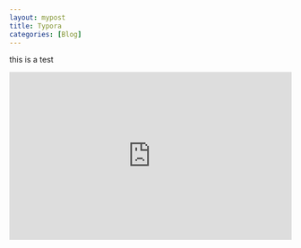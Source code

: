 ```yaml
---
layout: mypost
title: Typora
categories: [Blog]
---
```

this is a test
<iframe height="300" style="width: 100%;" scrolling="no" title="TailwandCSS" src="https://codepen.io/Glenn-Ou/embed/ZEVPrPz?default-tab=html%2Cresult&theme-id=dark" frameborder="no" loading="lazy" allowtransparency="true" allowfullscreen="true">
  See the Pen <a href="https://codepen.io/Glenn-Ou/pen/ZEVPrPz">
  TailwandCSS</a> by Glenn Ou (<a href="https://codepen.io/Glenn-Ou">@Glenn-Ou</a>)
  on <a href="https://codepen.io">CodePen</a>.
</iframe>
